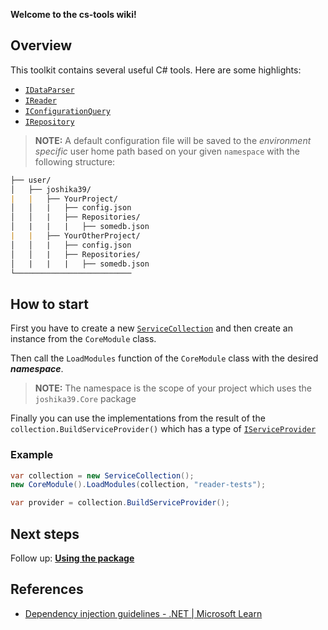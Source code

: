 **Welcome to the cs-tools wiki!**
## Overview

This toolkit contains several useful C# tools.
Here are some highlights:
- [`IDataParser`](https://github.com/joshika39/cs-tools/wiki/IDataParser)
- [`IReader`](https://github.com/joshika39/cs-tools/wiki/IReader)
- [`IConfigurationQuery`](https://github.com/joshika39/cs-tools/wiki/IConfigurationQuery)
- [`IRepository`](https://github.com/joshika39/cs-tools/wiki/IRepository)

>**NOTE:** A default configuration file will be saved to the *environment specific* user home path based on your given `namespace` with the following structure:

```markdown
├── user/
│   ├── joshika39/
|   |   ├── YourProject/
│   │   |   ├── config.json
│   │   |   ├── Repositories/
│   |   |   |   ├── somedb.json
|   |   ├── YourOtherProject/
│   │   |   ├── config.json
│   │   |   ├── Repositories/
│   |   |   |   ├── somedb.json
└──────────────────────────
```
## How to start

First you have to create a new [`ServiceCollection`](https://learn.microsoft.com/en-us/dotnet/api/microsoft.extensions.dependencyinjection.servicecollection?view=dotnet-plat-ext-7.0) and then create an instance from the `CoreModule` class.

Then call the `LoadModules` function of the `CoreModule` class with the desired ***namespace***. 

> **NOTE:** The namespace is the scope of your project which uses the `joshika39.Core` package

Finally you can use the implementations from the result of the `collection.BuildServiceProvider()` which has a type of [`IServiceProvider`](https://learn.microsoft.com/en-us/dotnet/api/system.iserviceprovider?view=net-7.0&viewFallbackFrom=dotnet-plat-ext-7.0)
### Example
```cs
var collection = new ServiceCollection();  
new CoreModule().LoadModules(collection, "reader-tests"); 

var provider = collection.BuildServiceProvider();
```

## Next steps

Follow up: **[Using the package]()**
## References
- [Dependency injection guidelines - .NET | Microsoft Learn](https://learn.microsoft.com/en-us/dotnet/core/extensions/dependency-injection-guidelines)
